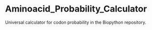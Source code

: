 # Aminoacid_Probability_Calculator
Universal calculator for codon probability in the Biopython repository.

